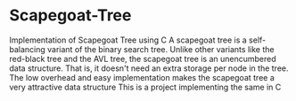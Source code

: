 # Scapegoat-Tree
Implementation of Scapegoat Tree using C
A scapegoat tree is a self-balancing variant of the binary search tree. Unlike other variants like the red-black tree and the AVL tree, the scapegoat tree is an unencumbered data structure. That is, it doesn't need an extra storage per node in the tree. The low overhead and easy implementation makes the scapegoat tree a very attractive data structure
This is a project implementing the same in C
